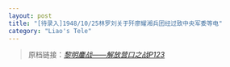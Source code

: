```yaml
---
layout: post
title: "[待录入]1948/10/25林罗刘关于歼廖耀湘兵团经过致中央军委等电"
category: "Liao's Tele"
---
```



> 原档链接：[*黎明鏖战——解放营口之战P123*](https://www.modernhistory.org.cn/#/Detailedreading?fileCode=0001_ts_31022963&treeId=207796330&uniqTag&dirCode=364121a5e03a4e45a4790f776a70ee1f&bzId&qkTitle&imageUrl=https%3A%2F%2Fiiif.modernhistory.org.cn%2Fiiif%2F2%2F0001_ts_31022963%252F0001_ts_31022963_00122.jpg&contUrl=https%3A%2F%2Fkrwxk-prod.oss-cn-beijing.aliyuncs.com%2F0001_ts_31022963%2F0001_ts_31022963.json)
